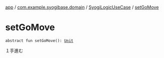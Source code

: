 [app](../../index.md) / [com.example.syogibase.domain](../index.md) / [SyogiLogicUseCase](index.md) / [setGoMove](./set-go-move.md)

# setGoMove

`abstract fun setGoMove(): `[`Unit`](https://kotlinlang.org/api/latest/jvm/stdlib/kotlin/-unit/index.html)

１手進む

